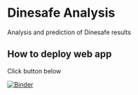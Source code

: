 # Dinesafe Analysis
Analysis and prediction of Dinesafe results

## How to deploy web app
Click button below

[![Binder](https://mybinder.org/badge_logo.svg)](https://mybinder.org/v2/gh/CSML1000-Winter2021-GroupA/dinesafe-analysis/HEAD?urlpath=voila%2Frender%2Fnotebook.ipynb)
